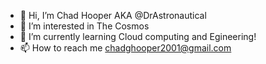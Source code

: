 - 👋 Hi, I’m Chad Hooper AKA @DrAstronautical
- 👀 I’m interested in The Cosmos
- 🌱 I’m currently learning Cloud computing and Egineering!
- 📫 How to reach me chadghooper2001@gmail.com

<!---
DrAstronautical/DrAstronautical is a ✨ special ✨ repository because its `README.md` (this file) appears on your GitHub profile.
You can click the Preview link to take a look at your changes.
--->
